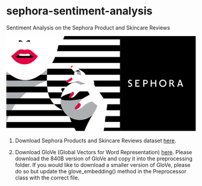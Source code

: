 # sephora-sentiment-analysis
Sentiment Analysis on the Sephora Product and Skincare Reviews

![Sephora Sentiment Analyis](https://github.com/pratyushmohit/sephora-sentiment-analysis/blob/main/blob/cover.jpg)

1. Download Sephora Products and Skincare Reviews dataset [here](https://www.kaggle.com/datasets/nadyinky/sephora-products-and-skincare-reviews). 

2. Download GloVe (Global Vectors for Word Representation) [here](https://nlp.stanford.edu/projects/glove/). Please download the 840B version of GloVe and copy it into the preprocessing folder. If you would like to download a smaller version of GloVe, please do so but update the glove_embedding() method in the Preprocessor class with the correct file.